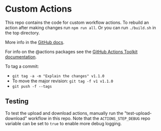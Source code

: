 # Custom Actions

This repo contains the code for custom workflow actions. To rebuild an action after making changes
run `npm run all`. Or you can run `./build.sh` in the top directory.

More info in the
[GitHub docs](https://docs.github.com/en/actions/creating-actions/creating-a-javascript-action#commit-tag-and-push-your-action-to-github).

For info on the @actions packages see the
[GitHub Actions Toolkit documentation](https://github.com/actions/toolkit).

To tag a commit:

* `git tag -a -m "Explain the changes" v1.1.0`
* To move the major revision: `git tag -f v1 v1.1.0`
* `git push -f --tags`

## Testing

To test the upload and download actions, manually run the "test-upload-download" workflow in this
repo. Note that the `ACTIONS_STEP_DEBUG` repo variable can be set to `true` to enable more debug
logging.
